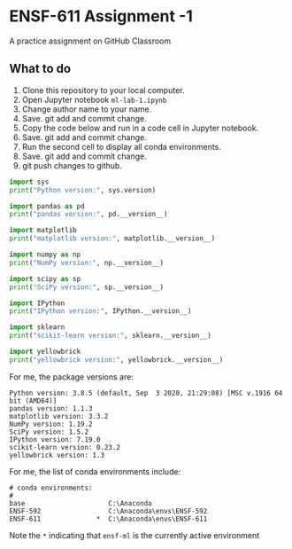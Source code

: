 # ENSF-611 Assignment -1

A practice assignment on GitHub Classroom

## What to do

1. Clone this repository to your local computer.
2. Open Jupyter notebook `ml-lab-1.ipynb`
3. Change author name to your name.
4. Save. git add and commit change.
5. Copy the code below and run in a code cell in Jupyter notebook.
6. Save. git add and commit change.
7. Run the second cell to display all conda environments.
8. Save. git add and commit change.
9. git push changes to github.

```python
import sys
print("Python version:", sys.version)

import pandas as pd
print("pandas version:", pd.__version__)

import matplotlib
print("matplotlib version:", matplotlib.__version__)

import numpy as np
print("NumPy version:", np.__version__)

import scipy as sp
print("SciPy version:", sp.__version__)

import IPython
print("IPython version:", IPython.__version__)

import sklearn
print("scikit-learn version:", sklearn.__version__)

import yellowbrick
print("yellowbrick version:", yellowbrick.__version__)
```

For me, the package versions are:

```
Python version: 3.8.5 (default, Sep  3 2020, 21:29:08) [MSC v.1916 64 bit (AMD64)]
pandas version: 1.1.3
matplotlib version: 3.3.2
NumPy version: 1.19.2
SciPy version: 1.5.2
IPython version: 7.19.0
scikit-learn version: 0.23.2
yellowbrick version: 1.3
```

For me, the list of conda environments include:

```
# conda environments:
#
base                     C:\Anaconda
ENSF-592                 C:\Anaconda\envs\ENSF-592
ENSF-611              *  C:\Anaconda\envs\ENSF-611
```

Note the `*` indicating that `ensf-ml` is the currently active environment
